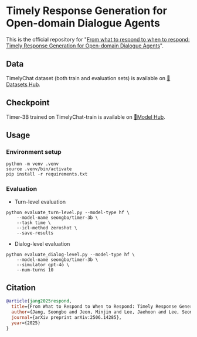 # Timely Response Generation for Open-domain Dialogue Agents

This is the official repository for "[From what to respond to when to respond: Timely Response Generation for Open-domain Dialogue Agents](https://www.arxiv.org/abs/2506.14285)".

## Data

TimelyChat dataset (both train and evaluation sets) is available on [🤗Datasets Hub](https://huggingface.co/datasets/seongbo/timelychat).

## Checkpoint

Timer-3B trained on TimelyChat-train is available on [🤗Model Hub](https://huggingface.co/seongbo/timer-3b).

## Usage

### Environment setup

```
python -m venv .venv
source .venv/bin/activate
pip install -r requirements.txt
```

### Evaluation

- Turn-level evaluation

```
python evaluate_turn-level.py --model-type hf \
    --model-name seongbo/timer-3b \
    --task time \
    --icl-method zeroshot \
    --save-results
```

- Dialog-level evaluation

```
python evaluate_dialog-level.py --model-type hf \
    --model-name seongbo/timer-3b \
    --simulator gpt-4o \
    --num-turns 10
```

## Citation
```bibtex
@article{jang2025respond,
  title={From What to Respond to When to Respond: Timely Response Generation for Open-domain Dialogue Agents},
  author={Jang, Seongbo and Jeon, Minjin and Lee, Jaehoon and Lee, Seonghyeon and Lee, Dongha and Yu, Hwanjo},
  journal={arXiv preprint arXiv:2506.14285},
  year={2025}
}
```
